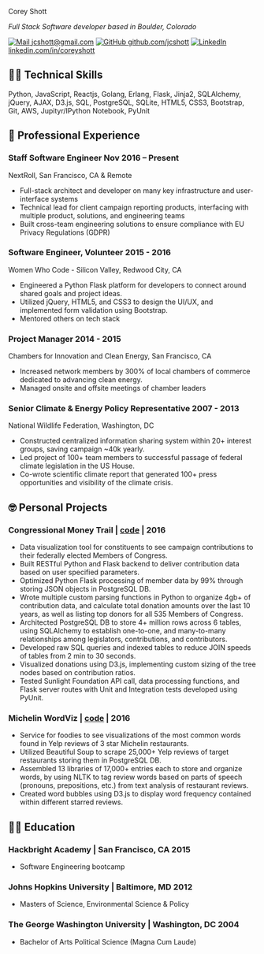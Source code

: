 <link rel="stylesheet" type="text/css" href="resume.css">

<span class="name">Corey Shott</span>

<span class="info">
<i> Full Stack Software developer based in Boulder, Colorado</i> <br>


[![Mail](https://simpleicons.org/icons/gmail.svg) jcshott@gmail.com](mailto:jcshott@gmail.com)
[![GitHub](https://simpleicons.org/icons/github.svg) github.com/jcshott](https://github.com/jcshott)
[![LinkedIn](https://simpleicons.org/icons/linkedin.svg) linkedin.com/in/coreyshott](https://linkedin.com/in/coreyshott)

</span>


## 👩‍💻 Technical Skills
Python, JavaScript, Reactjs, Golang, Erlang, Flask, Jinja2, SQLAlchemy, jQuery, AJAX, D3.js, SQL, PostgreSQL, SQLite, HTML5, CSS3, Bootstrap, Git, AWS, Jupityr/IPython Notebook, PyUnit

## 🏢 Professional Experience

### Staff Software Engineer <time> Nov 2016 – Present </time>

<location> NextRoll, San Francisco, CA & Remote </location>

- Full-stack architect and developer on many key infrastructure and user-interface systems
- Technical lead for client campaign reporting products, interfacing with multiple product, solutions, and engineering teams
- Built cross-team engineering solutions to ensure compliance with EU Privacy Regulations (GDPR)

### Software Engineer, Volunteer <time> 2015 - 2016 </time>

<location> Women Who Code - Silicon Valley, Redwood City, CA </location>

- Engineered a Python Flask platform for developers to connect around shared goals and project ideas.
- Utilized jQuery, HTML5, and CSS3 to design the UI/UX, and implemented form validation using Bootstrap.
- Mentored others on tech stack

### Project Manager <time> 2014 - 2015 </time>

<location> Chambers for Innovation and Clean Energy, San Francisco, CA </location>

- Increased network members by 300% of local chambers of commerce dedicated to advancing clean energy.
- Managed onsite and offsite meetings of chamber leaders

### Senior Climate & Energy Policy Representative <time> 2007 - 2013 </time>

<location> National Wildlife Federation, Washington, DC </location>

- Constructed centralized information sharing system within 20+ interest groups, saving campaign ~40k yearly.
- Led project of 100+ team members to successful passage of federal climate legislation in the US House.
- Co-wrote scientific climate report that generated 100+ press opportunities and visibility of the climate crisis.

## 🤓 Personal Projects

### Congressional Money Trail | [code](https://github.com/jcshott/Congressional_Money_Trail) | 2016
- Data visualization tool for constituents to see campaign contributions to their federally elected Members of Congress.
- Built RESTful Python and Flask backend to deliver contribution data based on user specified parameters.
- Optimized Python Flask processing of member data by 99% through storing JSON objects in PostgreSQL DB.
- Wrote multiple custom parsing functions in Python to organize 4gb+ of contribution data, and calculate total donation amounts over the last 10 years, as well as listing top donors for all 535 Members of Congress.
- Architected PostgreSQL DB to store 4+ million rows across 6 tables, using SQLAlchemy to establish one-to-one, and many-to-many relationships among legislators, contributions, and contributors.
- Developed raw SQL queries and indexed tables  to reduce JOIN speeds of tables from 2 min to 30 seconds.
- Visualized donations using D3.js, implementing custom sizing of the tree nodes based on contribution ratios.
- Tested Sunlight Foundation API call, data processing functions, and Flask server routes with Unit and Integration tests developed using PyUnit.

### Michelin WordViz | [code](https://github.com/jcshott/Michelin-WordViz) | 2016
- Service for foodies to see visualizations of the most common words found in Yelp reviews of 3 star Michelin restaurants.
- Utilized Beautiful Soup to scrape 25,000+ Yelp reviews of target restaurants storing them in PostgreSQL DB.
- Assembled 13 libraries of 17,000+ entries each to store and organize words, by using NLTK to tag review words based on parts of speech (pronouns, prepositions, etc.) from text analysis of restaurant reviews.
- Created word bubbles using D3.js to display word frequency contained within different starred reviews.

## 👩‍🎓 Education

### Hackbright Academy | <location> San Francisco, CA </location> <time> 2015 </time>
- Software Engineering bootcamp

### Johns Hopkins University | <location> Baltimore, MD </location> <time> 2012 </time>

- Masters of Science, Environmental Science & Policy

### The George Washington University | <location> Washington, DC </location> <time> 2004 </time>

- Bachelor of Arts Political Science (Magna Cum Laude)
